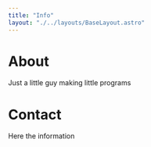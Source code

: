 ```yaml
---
title: "Info"
layout: "./../layouts/BaseLayout.astro"
---
```


# About

Just a little guy making little programs


# Contact

Here the information